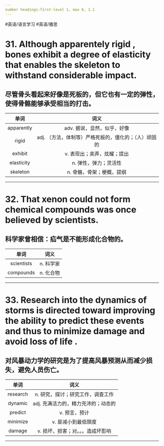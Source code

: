 ```yaml
---
number headings:first-level 1, max 6, 1.1
---
```


#英语/语言学习 #英语/雅思

# 31. Although apparentely rigid , bones exhibit a degree of elasticity that enables the skeleton to withstand considerable impact.
## 尽管骨头看起来好像是死板的，但它也有一定的弹性，使得骨骼能够承受相当的打击。

|    单词    |                         词义                          |
|:----------:|:-----------------------------------------------------:|
| apparently |              adv. 据说，显然，似乎，好像              |
|   rigid    | adj. （方法，体制等）严格死板的，僵化的；（人）顽固的 |
|  exhibit   |              v. 表现出；卖弄，炫耀；提出              |
| elasticity |                 n. 弹性，弹力；灵活性                 |
|  skeleton  | n. 骨骼，骨架；梗概，提纲                                                      |


---

# 32. That xenon could not form chemical compounds was once believed by scientists.
## 科学家曾相信：疝气是不能形成化合物的。
|    单词    |   词义    |
|:----------:|:---------:|
| scientists | n. 科学家 |
| compounds  | n. 化合物 |

---

# 33. Research into the dynamics of storms is directed toward improving the ability to predict these events and thus to minimize damage and avoid loss of life .
## 对风暴动力学的研究是为了提高风暴预测从而减少损失，避免人员伤亡。

|   单词   |                词义                 |
|:--------:|:-----------------------------------:|
| research |  n. 研究，探讨；研究工作，调查工作  |
| dynamic  | adj. 充满活力的，精力充沛的；动态的 |
| predict  |            v. 预言，预计            |
| minimize |         v. 是减小到最低限度         |
|  damage  | v. 损坏，损害；对。。。造成坏影响                                    |

---